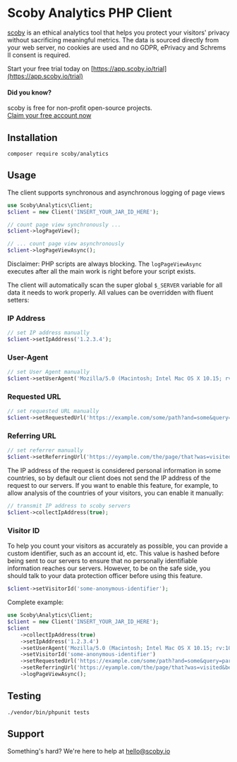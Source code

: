 # Scoby Analytics PHP Client

[scoby](https://www.scoby.io) is an ethical analytics tool that helps you protect your visitors' privacy without sacrificing meaningful metrics. The data is sourced directly from your web server, no cookies are used and no GDPR, ePrivacy and Schrems II consent is required.

Start your free trial today on [https://app.scoby.io/trial](https://app.scoby.io/trial)

#### Did you know?
scoby is free for non-profit open-source projects.  
[Claim your free account now](mailto:hello@scoby.io?subject=giving%20back)

## Installation
```
composer require scoby/analytics
```

## Usage
The client supports synchronous and asynchronous logging of page views
```php
use Scoby\Analytics\Client;
$client = new Client('INSERT_YOUR_JAR_ID_HERE');

// count page view synchronously ...
$client->logPageView(); 

// ... count page view asynchronously
$client->logPageViewAsync(); 
```

Disclaimer: PHP scripts are always blocking. The `logPageViewAsync` executes after all the main work is right before your script exists. 

The client will automatically scan the super global `$_SERVER` variable for all data it needs to work properly. All values can be overridden with fluent setters:

### IP Address
```php
// set IP address manually
$client->setIpAddress('1.2.3.4');
```

### User-Agent
```php
// set User Agent manually
$client->setUserAgent('Mozilla/5.0 (Macintosh; Intel Mac OS X 10.15; rv:103.0) Gecko/20100101 Firefox/103.0');
```

### Requested URL
```php
// set requested URL manually
$client->setRequestedUrl('https://example.com/some/path?and=some&query=parameters');
```

### Referring URL
```php
// set referrer manually
$client->setReferringUrl('https://eyample.com/the/page/that?was=visited&before=yay');
```

The IP address of the request is considered personal information in some countries, so by default our client does not send the IP address of the request to our servers.
If you want to enable this feature, for example, to allow analysis of the countries of your visitors, you can enable it manually:
```php
// transmit IP address to scoby servers
$client->collectIpAddress(true);
```

### Visitor ID
To help you count your visitors as accurately as possible, you can provide a custom identifier, such as an account id, etc. This value is hashed before being sent to our servers to ensure that no personally identifiable information reaches our servers. However, to be on the safe side, you should talk to your data protection officer before using this feature.
```php
$client->setVisitorId('some-anonymous-identifier');
```

Complete example: 

```php
use Scoby\Analytics\Client;
$client = new Client('INSERT_YOUR_JAR_ID_HERE');
$client
    ->collectIpAddress(true)
    ->setIpAddress('1.2.3.4')
    ->setUserAgent('Mozilla/5.0 (Macintosh; Intel Mac OS X 10.15; rv:103.0) Gecko/20100101 Firefox/103.0');
    ->setVisitorId('some-anonymous-identifier')
    ->setRequestedUrl('https://example.com/some/path?and=some&query=parameters');
    ->setReferringUrl('https://eyample.com/the/page/that?was=visited&before=yay')
    ->logPageViewAsync();
```

## Testing
```
./vendor/bin/phpunit tests
```

## Support
Something's hard? We're here to help at [hello@scoby.io](mailto:hello@scoby.io)
